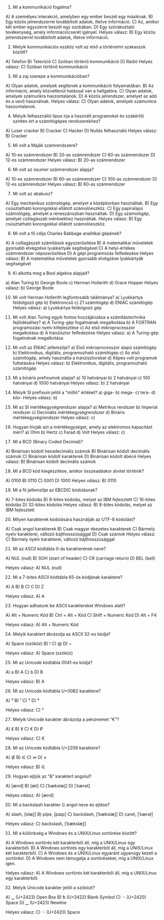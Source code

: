 1. Mi a kommunikáció fogalma?

A) A személyes interakció, amelyben egy ember beszél egy másiknak.
B) Egy közös jelrendszerrel továbbított adatok, illetve információ.
C) Az, amikor két ember egyszerre beszél egy szobában.
D) Egy szórakoztató tevékenység, amely információcserét igényel.
Helyes válasz: B) Egy közös jelrendszerrel továbbított adatok, illetve információ.

2. Melyik kommunikációs eszköz volt az első a történelmi szakaszok között?

A) Telefon
B) Televízió
C) Szóban történő kommunikáció
D) Rádió
Helyes válasz: C) Szóban történő kommunikáció

3. Mi a zaj szerepe a kommunikációban?

A) Olyan adatok, amelyek segítenek a kommunikáció folyamatában.
B) Az információ, amely közvetlenül hatással van a hallgatóra.
C) Olyan adatok, amelyek számunkra haszontalanok.
D) A közös jelrendszer, amelyet az adó és a vevő használnak.
Helyes válasz: C) Olyan adatok, amelyek számunkra haszontalanok.

4. Melyik felhasználói típus írja a használt programokat és szakértői szinten ért a számítógépes rendszerekhez?

A) Luser cracker
B) Cracker
C) Hacker
D) Nullás felhasználó
Helyes válasz: B) Cracker





5. Mi volt a Maják számrendszere?

A) 10-es számrendszer
B) 20-as számrendszer
C) 60-as számrendszer
D) 12-es számrendszer
Helyes válasz: B) 20-as számrendszer

6. Mi volt az ósumer számrendszer alapja?

A) 10-es számrendszer
B) 60-as számrendszer
C) 100-as számrendszer
D) 12-es számrendszer
Helyes válasz: B) 60-as számrendszer

7. Mi volt az abakusz?

A) Egy mechanikus számológép, amelyet a középkorban használtak.
B) Egy csúsztatható korongokkal ellátott számolóeszköz.
C) Egy papíralapú számológép, amelyet a reneszánszban használtak.
D) Egy számológép, amelyet csillagászati mérésekhez használtak.
Helyes válasz: B) Egy csúsztatható korongokkal ellátott számolóeszköz.

8. Mi volt a fő célja Charles Babbage analitikai gépének?

A) A csillagászati számítások egyszerűsítése
B) A matematikai műveletek gyorsabb elvégzése lyukkártyák segítségével
C) A helyi-értékes számrendszer népszerűsítése
D) A gépi programozás felfedezése
Helyes válasz: B) A matematikai műveletek gyorsabb elvégzése lyukkártyák segítségével




9. Ki alkotta meg a Bool algebra alapjait?

a) Alan Turing
b) George Boole
c) Herman Hollerith
d) Grace Hopper
Helyes válasz: b) George Boole

10. Mi volt Herman Hollerith legfontosabb találmánya?
a) Lyukkártya feldolgozó gép
b) Elektroncső
c) Z1 számítógép
d) ENIAC számítógép
Helyes válasz: a) Lyukkártya feldolgozó gép

11. Mi volt Alan Turing egyik fontos hozzájárulása a számítástechnika fejlődéséhez?
a) A Turing-gép fogalmának megalkotása
b) A FORTRAN programozási nyelv kifejlesztése
c) Az első mikroprocesszor megalkotása
d) A tranzisztor felfedezése
Helyes válasz: a) A Turing-gép fogalmának megalkotása

12. Mi volt az ENIAC jellemzője?
a) Első mikroprocesszor alapú számítógép
b) Elektronikus, digitális, programozható számítógép
c) Az első számítógép, amely használta a tranzisztorokat
d) Képes volt programok futtatására 
Helyes válasz: b) Elektronikus, digitális, programozható számítógép




13. Mi a bináris prefixumok alapja? 
a) 10 hatványai
b) 2 hatványai
c) 100 hatványai
d) 1000 hatványai
Helyes válasz: b) 2 hatványai


14. Melyik SI prefixum jelöli a "millió" értéket? 
a) giga-
b) mega- 
c) tera-
d) kilo-
Helyes válasz: b)

15. Mi az SI mértékegységrendszer alapja? a) Metrikus rendszer
b) Imperial rendszer
c) Decimális mértékegységrendszer
d) Bináris mértékegységrendszer
Helyes válasz: c)

16. Hogyan hívják azt a mértékegységet, amely az elektromos kapacitást méri? a) Ohm
b) Hertz
c) Farad
d) Volt
Helyes válasz: c)




17. Mi a BCD (Binary Coded Decimal)?

A) Binárisan kódolt hexadecimális számok
B) Binárisan kódolt decimális számok
C) Binárisan kódolt karakterek
D) Binárisan kódolt ábécé
Helyes válasz: B) Binárisan kódolt decimális számok

18. Mi a BCD kód kiegészítése, amikor összeadáskor átvitel történik?

A) 0100
B) 0110
C) 0001
D) 1000
Helyes válasz: B) 0110

19. Mi a fő jellemzője az EBCDIC kódolásnak?

A) 7-bites kódolás
B) 8-bites kódolás, melyet az IBM fejlesztett
C) 16-bites kódolás
D) 32-bites kódolás
Helyes válasz: B) 8-bites kódolás, melyet az IBM fejlesztett

20. Milyen karakterek kódolására használják az UTF-8 kódolást?

A) Csak angol karakterek
B) Csak magyar ékezetes karakterek
C) Bármely nyelv karakterei, változó bájthosszúsággal
D) Csak számok
Helyes válasz: C) Bármely nyelv karakterei, változó bájthosszúsággal




21. Mi az ASCII kódtábla 0-ás karakterének neve?

A) NUL (null)
B) SOH (start of header)
C) CR (carriage return)
D) BEL (bell)

Helyes válasz: A) NUL (null)

22. Mi a 7-bites ASCII kódtábla 65-ös kódjának karaktere?

A) A
B) B
C) C
D) Z

Helyes válasz: A) A

23. Hogyan adhatunk be ASCII karaktereket Windows alatt?

A) Alt + Numeric Kód
B) Ctrl + Alt + Kód
C) Shift + Numeric Kód
D) Alt + F4

Helyes válasz: A) Alt + Numeric Kód

24. Melyik karaktert ábrázolja az ASCII 32-es kódja?

A) Space (szóköz)
B) !
C) @
D) ~

Helyes válasz: A) Space (szóköz)




25. Mi az Unicode kódtábla 0041-es kódja?

A) a
B) A
C) b
D) B

Helyes válasz: B) A

26. Mi az Unicode kódtábla U+00B2 karaktere?

A) ³
B) ¹
C) ²
D) ⁴

Helyes válasz: C) ²

27. Melyik Unicode karakter ábrázolja a pénznemet "€"?

A) ₤
B) ¥
C) €
D) ₽

Helyes válasz: C) €

28. Mi az Unicode kódtábla U+2208 karaktere?

A) ∉
B) ∈
C) ∞
D) ≠

Helyes válasz: B) ∈





29. Hogyan ejtjük az "&" karaktert angolul?

A) [ænd]
B) [æt]
C) [ˈbækslæʃ]
D) [ˈkærət]

Helyes válasz: A) [ænd]

30. Mi a backslash karakter (\) angol neve és ejtése?

A) slash, [slæʃ]
B) pipe, [paɪp]
C) backslash, [ˈbækslæʃ]
D) caret, [ˈkærət]

Helyes válasz: C) backslash, [ˈbækslæʃ]

31. Mi a különbség a Windows és a UNIX/Linux sortörése között?

A) A Windows sortörés két karakterből áll, míg a UNIX/Linux egy karakterből.
B) A Windows sortörés egy karakterből áll, míg a UNIX/Linux két karakterből.
C) A Windows és a UNIX/Linux egyaránt ugyanúgy kezeli a sortörést.
D) A Windows nem támogatja a sortöréseket, míg a UNIX/Linux igen.

Helyes válasz: A) A Windows sortörés két karakterből áll, míg a UNIX/Linux egy karakterből.

32. Melyik Unicode karakter jelöli a szóközt?

A) ␣ (U+2423) Open Box
B) ␢ (U+2422) Blank Symbol
C) ␠ (U+2420) Space
D) ␣ (U+2423) Newline

Helyes válasz: C) ␠ (U+2420) Space



